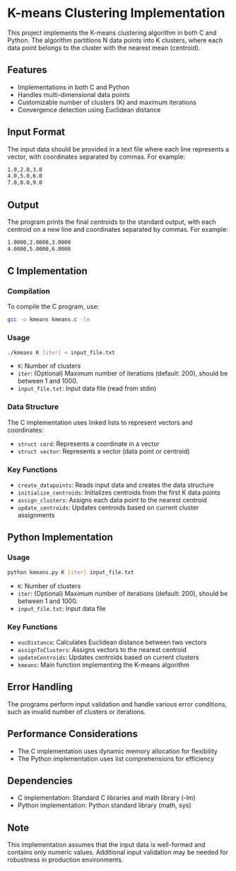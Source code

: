 # K-means Clustering Implementation

This project implements the K-means clustering algorithm in both C and Python. The algorithm partitions N data points into K clusters, where each data point belongs to the cluster with the nearest mean (centroid).

## Features

- Implementations in both C and Python
- Handles multi-dimensional data points
- Customizable number of clusters (K) and maximum iterations
- Convergence detection using Euclidean distance

## Input Format

The input data should be provided in a text file where each line represents a vector, with coordinates separated by commas. For example:

```bash
1.0,2.0,3.0
4.0,5.0,6.0
7.0,8.0,9.0
```

## Output

The program prints the final centroids to the standard output, with each centroid on a new line and coordinates separated by commas. For example:

```bash
1.0000,2.0000,3.0000
4.0000,5.0000,6.0000
```

## C Implementation

### Compilation

To compile the C program, use:

```bash
gcc -o kmeans kmeans.c -lm
```

### Usage

```bash
./kmeans K [iter] < input_file.txt
```

- `K`: Number of clusters
- `iter`: (Optional) Maximum number of iterations (default: 200), should be between 1 and 1000.
- `input_file.txt`: Input data file (read from stdin)

### Data Structure

The C implementation uses linked lists to represent vectors and coordinates:

- `struct cord`: Represents a coordinate in a vector
- `struct vector`: Represents a vector (data point or centroid)

### Key Functions

- `create_datapoints`: Reads input data and creates the data structure
- `initialize_centroids`: Initializes centroids from the first K data points
- `assign_clusters`: Assigns each data point to the nearest centroid
- `update_centroids`: Updates centroids based on current cluster assignments

## Python Implementation

### Usage

```bash
python kmeans.py K [iter] input_file.txt
```

- `K`: Number of clusters
- `iter`: (Optional) Maximum number of iterations (default: 200), should be between 1 and 1000.
- `input_file.txt`: Input data file

### Key Functions

- `eucDistance`: Calculates Euclidean distance between two vectors
- `assignToClusters`: Assigns vectors to the nearest centroid
- `updateCentroids`: Updates centroids based on current clusters
- `kmeans`: Main function implementing the K-means algorithm

## Error Handling

The programs perform input validation and handle various error conditions, such as invalid number of clusters or iterations.

## Performance Considerations

- The C implementation uses dynamic memory allocation for flexibility
- The Python implementation uses list comprehensions for efficiency

## Dependencies

- C implementation: Standard C libraries and math library (-lm)
- Python implementation: Python standard library (math, sys)

## Note

This implementation assumes that the input data is well-formed and contains only numeric values. Additional input validation may be needed for robustness in production environments.
